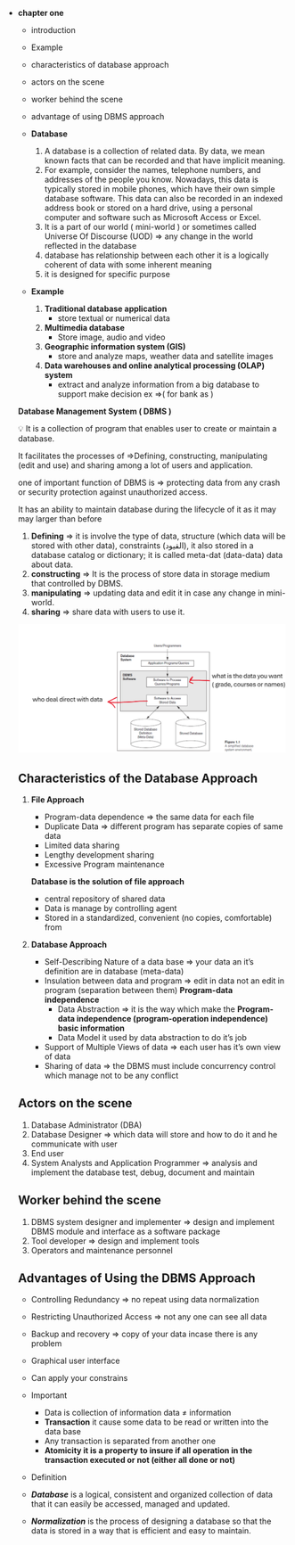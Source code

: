 - **chapter one**
    - introduction
    - Example
    - characteristics of database approach
    - actors on the scene
    - worker behind the scene
    - advantage of using DBMS approach
    
    - **Database**
        1. A database is a collection of related data. By data, we mean known facts that can be recorded and that have implicit meaning. 
        2. For example, consider the names, telephone numbers, and addresses of the people you know. Nowadays, this data is typically stored in mobile phones, which have their own simple database software. This data can also be recorded in an indexed address book or stored on a hard drive, using a personal computer and software such as Microsoft Access or Excel.
        3. It is a part of our world ( mini-world ) or sometimes called Universe Of Discourse (UOD) ⇒ any change in the world reflected in the database
        4. database has relationship between each other it is a  logically coherent of data with some inherent meaning
        5. it is designed for specific purpose
   
    - **Example**
        1. **Traditional database application**
            - store textual or numerical data
        2. **Multimedia database**
            - Store image, audio and video
        3. **Geographic information system (GIS)**
            - store and analyze maps, weather data and satellite images
        4. **Data warehouses and online analytical processing (OLAP) system**
            - extract and analyze information from a big database to support make decision  ex ⇒( for bank as )
        
    
    **Database Management System ( DBMS )**
    
    <aside>
    💡 It is a collection of program that enables user to create or maintain a database.
    
    It facilitates the processes of ⇒Defining, constructing, manipulating (edit and use) and sharing among a lot of users and application.  
    
    one of important function of DBMS is ⇒ protecting data from any crash or security protection against unauthorized access.
    
    It has an ability to maintain database during the lifecycle of it as it may may larger than before
    
    </aside>
    
    1. **Defining** ⇒ it is involve the type of data, structure (which data will be stored with other data), constraints (القيود), it also stored in a database catalog or dictionary; it is called meta-dat (data-data) data about data.
    2. **constructing** ⇒ It is the process of store data in storage medium that controlled by DBMS.
    3. **manipulating**  ⇒ updating data and edit it in case any change in mini-world.
    4. **sharing** ⇒ share data with users to use it.
    
    ![untitled](./img/1-1.png)
    
    
    
    ## Characteristics of the Database Approach
    
    1. **File Approach**
        - Program-data dependence ⇒ the same data for each file
        - Duplicate Data ⇒ different program has separate copies of same data
        - Limited data sharing
        - Lengthy development sharing
        - Excessive Program maintenance
        

        
        **Database is the solution of file approach**
        
        - central repository of shared data
        - Data is manage by controlling agent
        - Stored in a standardized, convenient (no copies, comfortable) from
        
    2. **Database Approach**
        - Self-Describing Nature of a data base ⇒ your data an it’s definition are in database (meta-data)
        - Insulation between data and program ⇒ edit in data not an edit in program (separation between them) **Program-data independence**
            - Data Abstraction ⇒ it is the way which make the **Program-data independence (program-operation independence) basic information**
            - Data Model it used by data abstraction to do it’s job
        - Support of Multiple Views of data ⇒ each user has it’s own view of data
        - Sharing of data ⇒ the DBMS must include concurrency control which manage not to be any conflict
    

    ## Actors on the scene
    
    1. Database Administrator (DBA)
    2. Database Designer ⇒ which data will store and how to do it and he communicate with user
    3. End user
    4. System Analysts and Application Programmer ⇒ analysis and implement the database test, debug, document and maintain 
    

    ## Worker behind the scene
    
    1. DBMS system designer and implementer ⇒ design and implement DBMS module and interface as a software package
    2. Tool developer ⇒ design and implement tools
    3. Operators and maintenance personnel

    
    ## Advantages of Using the DBMS Approach
    
    - Controlling Redundancy ⇒ no repeat using data normalization
    - Restricting Unauthorized Access ⇒ not any one can see all data
    - Backup and recovery ⇒ copy of your data incase there is any problem
    - Graphical user interface
    - Can apply your constrains
    

        
    - Important
        - Data is collection of information data ≠ information
        - **Transaction** it cause some data to be read or written into the data base
        - Any transaction is separated from another one
        - **Atomicity it is a property to insure if all operation in the transaction executed or not (either all done or not)**
            
            
    - Definition
    - ***Database*** is a logical, consistent and organized collection of data that it can easily be accessed, managed and updated.
    - ***Normalization*** is the process of designing a database so that the data is stored in a way that is efficient and easy to maintain.